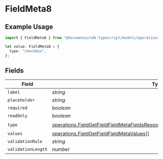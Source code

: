 # FieldMeta8

## Example Usage

```typescript
import { FieldMeta8 } from "@documenso/sdk-typescript/models/operations";

let value: FieldMeta8 = {
  type: "checkbox",
};
```

## Fields

| Field                                                                                                                                                                                    | Type                                                                                                                                                                                     | Required                                                                                                                                                                                 | Description                                                                                                                                                                              |
| ---------------------------------------------------------------------------------------------------------------------------------------------------------------------------------------- | ---------------------------------------------------------------------------------------------------------------------------------------------------------------------------------------- | ---------------------------------------------------------------------------------------------------------------------------------------------------------------------------------------- | ---------------------------------------------------------------------------------------------------------------------------------------------------------------------------------------- |
| `label`                                                                                                                                                                                  | *string*                                                                                                                                                                                 | :heavy_minus_sign:                                                                                                                                                                       | N/A                                                                                                                                                                                      |
| `placeholder`                                                                                                                                                                            | *string*                                                                                                                                                                                 | :heavy_minus_sign:                                                                                                                                                                       | N/A                                                                                                                                                                                      |
| `required`                                                                                                                                                                               | *boolean*                                                                                                                                                                                | :heavy_minus_sign:                                                                                                                                                                       | N/A                                                                                                                                                                                      |
| `readOnly`                                                                                                                                                                               | *boolean*                                                                                                                                                                                | :heavy_minus_sign:                                                                                                                                                                       | N/A                                                                                                                                                                                      |
| `type`                                                                                                                                                                                   | [operations.FieldGetFieldFieldMetaFieldsResponse200ApplicationJSONResponseBody8Type](../../models/operations/fieldgetfieldfieldmetafieldsresponse200applicationjsonresponsebody8type.md) | :heavy_check_mark:                                                                                                                                                                       | N/A                                                                                                                                                                                      |
| `values`                                                                                                                                                                                 | [operations.FieldGetFieldFieldMetaValues](../../models/operations/fieldgetfieldfieldmetavalues.md)[]                                                                                     | :heavy_minus_sign:                                                                                                                                                                       | N/A                                                                                                                                                                                      |
| `validationRule`                                                                                                                                                                         | *string*                                                                                                                                                                                 | :heavy_minus_sign:                                                                                                                                                                       | N/A                                                                                                                                                                                      |
| `validationLength`                                                                                                                                                                       | *number*                                                                                                                                                                                 | :heavy_minus_sign:                                                                                                                                                                       | N/A                                                                                                                                                                                      |